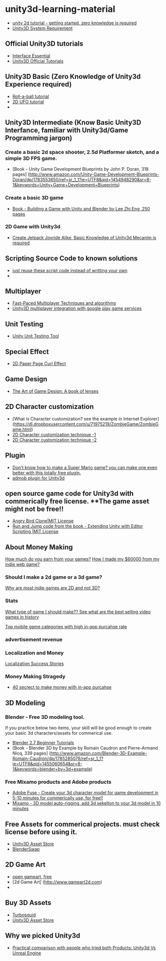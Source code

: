 # unity3d-learning-material

* [unity 2d tutorial - getting started, zero knowledge is required](https://www.raywenderlich.com/61532/unity-2d-tutorial-getting-started)
* [Unity3D System Requirement](https://unity3d.com/unity/system-requirements)

## Official Unity3D tutorials
* [Interface Essential](http://unity3d.com/learn/tutorials/topics/interface-essentials)
* [Unity3D Official Tutorials](https://unity3d.com/learn/tutorials)

## Unity3D Basic (Zero Knowledge of Unity3d Experience required)
* [Roll-a-ball tutorial](https://unity3d.com/learn/tutorials/projects/roll-ball-tutorial)
* [2D UFO tutorial](http://unity3d.com/learn/tutorials/projects/2d-ufo-tutorial)
* 
## Unity3D Intermediate (Know Basic Unity3D Interfance, familiar with Unity3d/Game Programming jargon)

### Create a basic 2d space shooter, 2.5d Platformer sketch, and a simple 3D FPS game.
* [Book - Unity Game Development Blueprints by John P. Doran, 318 pages] (http://www.amazon.com/Unity-Game-Development-Blueprints-Doran/dp/1783553650/ref=sr_1_1?ie=UTF8&qid=1454948290&sr=8-1&keywords=Unity+Game+Development+Blueprints)

### Create a basic 3D game 
* [Book - Building a Game with Unity and Blender by Lee Zhi Eng, 250 pages](http://www.amazon.com/Building-Game-Unity-Blender-Lee/dp/178528214X/ref=sr_1_1?ie=UTF8&qid=1454949605&sr=8-1&keywords=building+a+game+with+unity+and+blender)


### 2D Game with Unity3d 
* [Create Jetpack Joyride Alike, Basic Knowledge of Unity3d Mecanim is required](http://www.raywenderlich.com/69392/make-game-like-jetpack-joyride-unity-2d-part-1) 

## Scripting Source Code to known solutions 
* [just reuse these script code instead of writting your own](http://wiki.unity3d.com/index.php/Scripts/General)
* 
## Multiplayer 
* [Fast-Paced Multiplayer Techniques and algorithms](http://www.gabrielgambetta.com/fpm1.html) 
* [Unity3D multiplayer integration with google play game services](http://www.raywenderlich.com/86040/creating-cross-platform-multiplayer-game-unity-part-1)

## Unit Testing
* [Unity Unit Testing Tool](http://blogs.unity3d.com/2013/12/18/unity-test-tools-released/)

## Special Effect
* [2D Paper Page Curl Effect](https://youtu.be/CUW3fGEK9as)

## Game Design
* [The Art of Game Design: A book of lenses](http://www.amazon.com/Art-Game-Design-book-lenses/dp/0123694965/ref=sr_1_3?ie=UTF8&qid=1454955521&sr=8-3&keywords=the+art+of+game+design)

## 2D Character customization
* [What is Character customization? see the example in Internet Explorer] (https://dl.dropboxusercontent.com/u/71975219/ZombieGame/ZombieGame.html)
* [2D Character customization technique -1](http://forum.unity3d.com/threads/mini-tutorial-on-changing-sprite-on-runtime.212619/)
* [2D Character customization technique -2](http://www.gamasutra.com/blogs/YuriyNikshych/20140212/210624/Creating_Customizable_2D_Characters_in_Unity3D.php)

## Plugin
* [Don't know how to make a Super Mario game? you can make one even better with this totally free plugin.](https://www.assetstore.unity3d.com/en/#!/content/17420)
* [admob plugin for Unity3d](https://developers.google.com/admob/android/games)

## open source game code for Unity3d with commerically free license. **The game asset might not be free!!
* [Angry Bird Clone|MIT License](https://github.com/dgkanatsios/AngryBirdsClone)
* [Run and Jump code from the book - Extending Unity with Editor Scripting |MIT License](https://github.com/angelotadres/RunAndJump)

## About Money Making

[How much do you earn from your games?](http://forum.unity3d.com/threads/how-much-money-do-you-earn-from-your-games.271820/)
[How I made my $60000 from my indie web game?](http://gamedevelopment.tutsplus.com/articles/cardinal-quest-how-i-made-60000-from-my-indie-game--gamedev-12073)

### Should I make a 2d game or a 3d game?
[Why are most indie games are 2D and not 3D?](https://www.quora.com/Why-are-most-indie-games-2d-and-not-3d)

### Stats

[What type of game I should make?? See what are the best selling video games in history](https://en.wikipedia.org/wiki/List_of_best-selling_video_games)

[Top mobile game categories with high in-app purcahse rate](https://apsalar.com/blog/2013/02/top-mobile-game-categories-by-in-app-purchase-engagement/)

### advertisement revenue 

### Localization and Money
[Localization Success Stories](http://developer.android.com/distribute/stories/localization.html)

### Money Making Stragedy
* [40 secrect to make money with in-app purcahse](http://www.raywenderlich.com/39647/40-secrets-to-making-money-with-in-app-purchases)


## 3D Modeling

### Blender - Free 3D modeling tool.

If you practice below two items, your skill will be good enough to create your basic 3d characters/assets for commerical use.
* [Blender 2.7 Beginner Tutorials](https://www.youtube.com/playlist?list=PLda3VoSoc_TR7X7wfblBGiRz-bvhKpGkS)
* [Book - Blender 3D by Example by Romain Caudron and Pierre-Armand Nicq, 339 pages] (http://www.amazon.com/Blender-3D-Example-Romain-Caudron/dp/1785285076/ref=sr_1_1?ie=UTF8&qid=1455060654&sr=8-1&keywords=blender+by+3d+example)

### Free Mixamo products and Adobe products 
* [Adobe Fuse - Create your 3d character model for game development in 5-10 minutes for commerically use, for free!!](https://helpx.adobe.com/creative-cloud/how-to/create-3d-character-adobe-fuse.html)
* [Mixamo - 3D model auto-rigging, add 3d sekelton to your 3d model in 10 minutes](https://www.mixamo.com/workflows/blender)

## Free Assets for commerical projects. must check license before using it.

* [Unity3D Asset Store](https://www.assetstore.unity3d.com/)
* [BlenderSwap](www.blendswap.com)

## 2D Game Art
* [open gameart, free](http://www.opengameart.org)
* [2d Game Art] (http://www.gameart2d.com)
*
## Buy 3D Assets
* [Turbosquid](https://www.turbosquid.com)
* [Unity3D Asset Store](https://www.assetstore.unity3d.com/)

## Why we picked Unity3d
* [Practical comparison with people who tried both Products: Unity3d Vs Unreal Engine](https://www.quora.com/What-are-the-main-pros-and-cons-of-Unity-3D-and-Unreal-Engine)




